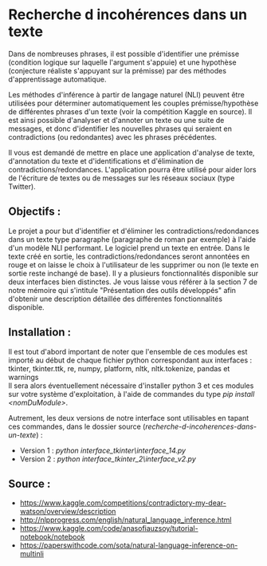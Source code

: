 # Recherche d incohérences dans un texte

Dans de nombreuses phrases, il est possible d'identifier une prémisse (condition logique sur laquelle l'argument s'appuie) et une hypothèse (conjecture réaliste s'appuyant sur la prémisse) par des méthodes d'apprentissage automatique.

Les méthodes d'inférence à partir de langage naturel (NLI) peuvent être utilisées pour déterminer automatiquement les couples prémisse/hypothèse de différentes phrases d'un texte (voir la compétition Kaggle en source). Il est ainsi possible d'analyser et d'annoter un texte ou une suite de messages, et donc d'identifier les nouvelles phrases qui seraient en contradictions (ou redondantes) avec les phrases précédentes.

Il vous est demandé de mettre en place une application d'analyse de texte, d'annotation du texte et d'identifications et d'élimination de contradictions/redondances. L'application pourra être utilisé pour aider lors de l'écriture de textes ou de messages sur les réseaux sociaux (type Twitter).

## Objectifs :

Le projet a pour but d'identifier et d'éliminer les contradictions/redondances dans un texte type paragraphe (paragraphe de roman par exemple) à l'aide d'un modèle NLI performant. Le logiciel prend un texte en entrée. Dans le texte créé en sortie, les contradictions/redondances seront annontées en rouge et on laisse le choix à l'utilisateur de les supprimer ou non (le texte en sortie reste inchangé de base). Il y a plusieurs fonctionnalités disponible sur deux interfaces bien distinctes. Je vous laisse vous référer à la section 7 de notre mémoire qui s'intitule "Présentation des outils développés" afin d'obtenir une description détaillée des différentes fonctionnalités disponible.

## Installation :     

Il est tout d'abord important de noter que l'ensemble de ces modules est importé au début de chaque fichier python correspondant aux interfaces :    
tkinter, tkinter.ttk, re, numpy, platform, nltk, nltk.tokenize, pandas et warnings    
Il sera alors éventuellement nécessaire d'installer python 3 et ces modules sur votre système d'exploitation, à l'aide de commandes du type *pip install \<nomDuModule\>*.

Autrement, les deux versions de notre interface sont utilisables en tapant ces commandes, dans le dossier source (*recherche-d-incoherences-dans-un-texte*) :    
- Version 1 : *python interface_tkinter\interface_14.py*
- Version 2 : *python interface_tkinter_2\interface_v2.py*

## Source :
- https://www.kaggle.com/competitions/contradictory-my-dear-watson/overview/description
- http://nlpprogress.com/english/natural_language_inference.html
- https://www.kaggle.com/code/anasofiauzsoy/tutorial-notebook/notebook
- https://paperswithcode.com/sota/natural-language-inference-on-multinli
